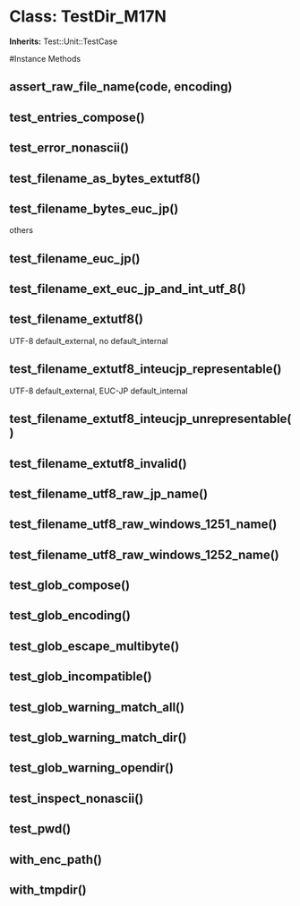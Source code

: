 # Class: TestDir_M17N
**Inherits:** Test::Unit::TestCase
    




#Instance Methods
## assert_raw_file_name(code, encoding) [](#method-i-assert_raw_file_name)

## test_entries_compose() [](#method-i-test_entries_compose)

## test_error_nonascii() [](#method-i-test_error_nonascii)

## test_filename_as_bytes_extutf8() [](#method-i-test_filename_as_bytes_extutf8)

## test_filename_bytes_euc_jp() [](#method-i-test_filename_bytes_euc_jp)
others

## test_filename_euc_jp() [](#method-i-test_filename_euc_jp)

## test_filename_ext_euc_jp_and_int_utf_8() [](#method-i-test_filename_ext_euc_jp_and_int_utf_8)

## test_filename_extutf8() [](#method-i-test_filename_extutf8)
UTF-8 default_external, no default_internal

## test_filename_extutf8_inteucjp_representable() [](#method-i-test_filename_extutf8_inteucjp_representable)
UTF-8 default_external, EUC-JP default_internal

## test_filename_extutf8_inteucjp_unrepresentable() [](#method-i-test_filename_extutf8_inteucjp_unrepresentable)

## test_filename_extutf8_invalid() [](#method-i-test_filename_extutf8_invalid)

## test_filename_utf8_raw_jp_name() [](#method-i-test_filename_utf8_raw_jp_name)

## test_filename_utf8_raw_windows_1251_name() [](#method-i-test_filename_utf8_raw_windows_1251_name)

## test_filename_utf8_raw_windows_1252_name() [](#method-i-test_filename_utf8_raw_windows_1252_name)

## test_glob_compose() [](#method-i-test_glob_compose)

## test_glob_encoding() [](#method-i-test_glob_encoding)

## test_glob_escape_multibyte() [](#method-i-test_glob_escape_multibyte)

## test_glob_incompatible() [](#method-i-test_glob_incompatible)

## test_glob_warning_match_all() [](#method-i-test_glob_warning_match_all)

## test_glob_warning_match_dir() [](#method-i-test_glob_warning_match_dir)

## test_glob_warning_opendir() [](#method-i-test_glob_warning_opendir)

## test_inspect_nonascii() [](#method-i-test_inspect_nonascii)

## test_pwd() [](#method-i-test_pwd)

## with_enc_path() [](#method-i-with_enc_path)

## with_tmpdir() [](#method-i-with_tmpdir)

